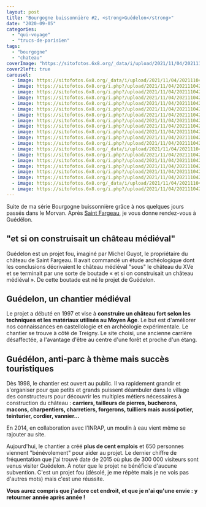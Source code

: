 ```yaml
---
layout: post
title: "Bourgogne buissonnière #2, <strong>Guédelon</strong>"
date: "2020-09-05"
categories: 
  - "qui-voyage"
  - "trucs-de-parisien"
tags: 
  - "bourgogne"
  - "chateau"
coverImage: "https://sitofotos.6x8.org/_data/i/upload/2021/11/04/20211104213634-f45143f9-xx.jpg"
cover2left: true
carousel: 
  - image: https://sitofotos.6x8.org/_data/i/upload/2021/11/04/20211104213634-f45143f9-xx.jpg
  - image: https://sitofotos.6x8.org/i.php?/upload/2021/11/04/20211104213722-0460622c-xx.jpg
  - image: https://sitofotos.6x8.org/i.php?/upload/2021/11/04/20211104213653-04a1191e-xx.jpg
  - image: https://sitofotos.6x8.org/i.php?/upload/2021/11/04/20211104213648-6a0527c3-xx.jpg
  - image: https://sitofotos.6x8.org/i.php?/upload/2021/11/04/20211104213636-859d0f3e-xx.jpg
  - image: https://sitofotos.6x8.org/i.php?/upload/2021/11/04/20211104213639-1243abac-xx.jpg
  - image: https://sitofotos.6x8.org/i.php?/upload/2021/11/04/20211104213705-52c6b0f2-xx.jpg
  - image: https://sitofotos.6x8.org/i.php?/upload/2021/11/04/20211104213702-a9460874-xx.jpg
  - image: https://sitofotos.6x8.org/i.php?/upload/2021/11/04/20211104213717-b8f151e4-xx.jpg
  - image: https://sitofotos.6x8.org/i.php?/upload/2021/11/04/20211104213709-5c0113e8-xx.jpg
  - image: https://sitofotos.6x8.org/i.php?/upload/2021/11/04/20211104213700-b746f578-xx.jpg
  - image: https://sitofotos.6x8.org/i.php?/upload/2021/11/04/20211104213714-91ed1376-xx.jpg
  - image: https://sitofotos.6x8.org/_data/i/upload/2021/11/04/20211104213641-86d881c9-xx.jpg
  - image: https://sitofotos.6x8.org/i.php?/upload/2021/11/04/20211104213707-a48baf1d-xx.jpg
  - image: https://sitofotos.6x8.org/i.php?/upload/2021/11/04/20211104213719-71cf8511-xx.jpg
  - image: https://sitofotos.6x8.org/i.php?/upload/2021/11/04/20211104213725-06541ec9-xx.jpg
  - image: https://sitofotos.6x8.org/i.php?/upload/2021/11/04/20211104213728-77657ca3-xx.jpg
  - image: https://sitofotos.6x8.org/i.php?/upload/2021/11/04/20211104214318-93f12a38-xx.jpg
  - image: https://sitofotos.6x8.org/_data/i/upload/2021/11/04/20211104213730-72bb447f-xx.jpg
  - image: https://sitofotos.6x8.org/i.php?/upload/2021/11/04/20211104214321-70bcdd2a-xx.jpg
---
```


Suite de ma série Bourgogne buissonnière grâce à nos quelques jours passés dans le Morvan. Après [Saint Fargeau](https://www.6x8.org/2020/08/bourgogne-buissonniere-1-saint-fargeau/), je vous donne rendez-vous à Guédélon.

## "et si on construisait un château médiéval"

Guédelon est un projet fou, imaginé par Michel Guyot, le propriétaire du château de Saint Fargeau. Il avait commandé un étude archéologique dont les conclusions décrivaient le château médiéval "sous" le château du XVe et se terminait par une sorte de boutade « et si on construisait un château médiéval ». De cette boutade est né le projet de Guédelon.

## Guédelon, un chantier médiéval

Le projet a débuté en 1997 et vise à **construire un château fort selon les techniques et les matériaux utilisés au Moyen Âge**. Le but est d'améliorer nos connaissances en castellologie et en archéologie expérimentale. Le chantier se trouve à côté de Treigny. Le site choisi, une ancienne carrière désaffectée, a l'avantage d'être au centre d'une forêt et proche d'un étang.

## Guédélon, anti-parc à thème mais succès touristiques

Dès 1998, le chantier est ouvert au public. Il va rapidement grandir et s'organiser pour que petits et grands puissent déambuler dans le village des constructeurs pour découvrir les multiples métiers nécessaires à construction du château : **carriers, tailleurs de pierres, bucherons, macons, charpentiers, charretiers, forgerons, tuilliers mais aussi potier, teinturier, cordier, vannier...**

En 2014, en collaboration avec l'INRAP, un moulin à eau vient même se rajouter au site.

Aujourd'hui, le chantier a créé **plus de cent emplois** et 650 personnes viennent "bénévolement" pour aider au projet. Le dernier chiffre de fréquentation que j'ai trouvé date de 2015 où plus de 300 000 visiteurs sont venus visiter Guédelon. À noter que le projet ne bénéficie d'aucune subvention. C'est un projet fou (désolé, je me répète mais je ne vois pas d'autres mots) mais c'est une réussite.

**Vous aurez compris que j'adore cet endroit, et que je n'ai qu'une envie : y retourner année après année !**
